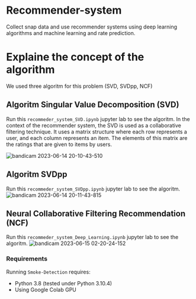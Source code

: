 # Recommender-system
Collect snap data and use recommender systems using deep learning algorithms and machine learning and rate prediction.

# Explaine the concept of the algorithm
We used three algoritm for this problem (SVD, SVDpp, NCF)

## Algoritm Singular Value Decomposition (SVD)
Run this `recommeder_system_SVD.ipynb` jupyter lab to see the algoritm.
In the context of the recommender system, the SVD is used as a collaborative filtering technique. It uses a matrix structure where each row represents a user, and each column represents an item. The elements of this matrix are the ratings that are given to items by users.

![bandicam 2023-06-14 20-10-43-510](https://github.com/AmirRezaFarokhy/Recommender-system/assets/113052872/d258f614-915e-471f-a248-4f5d5482901d)

## Algoritm SVDpp
Run this `recommeder_system_SVDpp.ipynb` jupyter lab to see the algoritm.
![bandicam 2023-06-14 20-11-43-815](https://github.com/AmirRezaFarokhy/Recommender-system/assets/113052872/044a219c-800d-4016-9bfb-1e0af581fd35)


## Neural Collaborative Filtering Recommendation (NCF)
Run this `recommeder_system_Deep_Learning.ipynb` jupyter lab to see the algoritm.
![bandicam 2023-06-15 02-20-24-152](https://github.com/AmirRezaFarokhy/Recommender-system/assets/113052872/04042da0-8eff-4799-aa6a-905fc4b33263)

### Requirements
Running `Smoke-Detection` requires:
* Python 3.8 (tested under Python 3.10.4)
* Using Google Colab GPU




